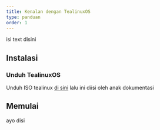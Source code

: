 ```yaml
---
title: Kenalan dengan TealinuxOS
type: panduan
order: 1
---
```


isi text disini

## Instalasi

### Unduh TealinuxOS

Unduh ISO tealinux  [di sini](http://pinguin.dinus.ac.id/iso/tealinuxos/)
lalu ini diisi oleh anak dokumentasi

## Memulai

ayo disi
